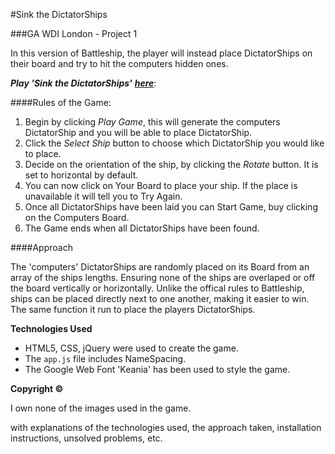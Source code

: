 #Sink the DictatorShips

###GA WDI London - Project 1

In this version of Battleship, the player will instead place DictatorShips on their board and try to hit the computers hidden ones.

***Play 'Sink the DictatorShips'*** [***here***](https://secure-beyond-16634.herokuapp.com/):

####Rules of the Game:

1. Begin by clicking *Play Game*, this will generate the computers DictatorShip and you will be able to place DictatorShip.
2. Click the *Select Ship* button to choose which DictatorShip you would like to place. 
3. Decide on the orientation of the ship, by clicking the *Rotate* button. It is set to horizontal by default. 
4. You can now click on Your Board to place your ship. If the place is unavailable it will tell you to Try Again.
5. Once all DictatorShips have been laid you can Start Game, buy clicking on the Computers Board.
6. The Game ends when all DictatorShips have been found.

####Approach

The 'computers' DictatorShips are randomly placed on its Board from an array of the ships lengths. Ensuring none of the ships are overlaped or off the board vertically or horizontally. Unlike the offical rules to Battleship, ships can be placed directly next to one another, making it easier to win. The same function it run to place the players DictatorShips.


**Technologies Used**

- HTML5, CSS, jQuery were used to create the game.
- The ``app.js`` file includes NameSpacing.
- The Google Web Font 'Keania' has been used to style the game.

**Copyright &#169;**

I own none of the images used in the game.

with explanations of the technologies used, the approach taken, installation instructions, unsolved problems, etc.

